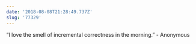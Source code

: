 ```yaml
---
date: '2018-08-08T21:28:49.737Z'
slug: '77329'
---
```


“I love the smell of incremental correctness in the morning.” - Anonymous
